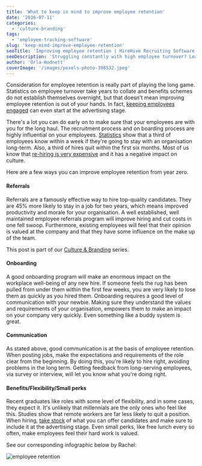 ```yaml
---
title: 'What to keep in mind to improve employee retention'
date: '2016-07-11'
categories:
  - 'culture-branding'
tags:
  - 'employee-tracking-software'
slug: 'keep-mind-improve-employee-retention'
seoTitle: 'Improving employee retention | HireHive Recruiting Software'
seoDescription: 'Struggling constantly with high employee turnover? Learn how to improve employee retention for the long term with our 4 great tips!'
author: 'Orla-Hodnett'
coverImage: '/images/pexels-photo-398532.jpeg'
---
```


Consideration for employee retention is really part of playing the long game. Statistics on employee turnover take years to collate and benefits schemes do not establish themselves overnight, but that doesn't mean improving employee retention is out of your hands. In fact, [keeping employees engaged](http://www.socialtalent.co/blog/the-7-key-elements-of-a-winning-employee-retention-strategy-infographic) can even start at the advertising stage.

There's a lot you can do early on to make sure that your employees are with you for the long haul. The recruitment process and on boarding process are highly influential on your employees. [Statistics](http://www.eremedia.com/tlnt/9-employee-retention-statistics-that-will-make-you-sit-up-and-pay-attention/) show that a third of employees know within a week if they're going to stay with an organisation long-term. Also, a third of hires quit within the first six months. Most of us know that [re-hiring is very expensive](https://www.linkedin.com/pulse/20130816200159-131079-employee-retention-now-a-big-issue-why-the-tide-has-turned) and it has a negative impact on culture.

Here are a few ways you can improve employee retention from year zero.

#### **Referrals**

Referrals are a famously effective way to hire top-quality candidates. They are 45% more likely to stay in a job for two years, which means improved productivity and morale for your organisation. A well established, well maintained employee referrals program will improve hiring and cut costs in one fell swoop. Furthermore, existing employees will feel that their opinion is valued at the company and that they have some influence on the make up of the team.

This post is part of our [Culture & Branding](http://hirehive.io/category/culture-branding/) series.

#### **Onboarding**

A good onboarding program will make an enormous impact on the workplace well-being of any new hire. If someone feels the rug has been pulled from under them within the first few weeks, you are very likely to lose them as quickly as you hired them. Onboarding requires a good level of communication with your newbie. Making sure they understand the values and requirements of your organisation, empowers them to make an impact on your company very quickly. Even something like a buddy system is great.

#### **Communication**

As stated above, good communication is at the basis of employee retention. When posting jobs, make the expectations and requirements of the role clear from the beginning. By doing this, you're likely to hire right, avoiding problems in the long term. Getting feedback from long-serving employees, via survey or interview, will let you know what you're doing right.

#### **Benefits/Flexibility/Small perks**

Recent graduates like roles with some level of flexibility, and in some cases, they expect it. It's unlikely that millennials are the only ones who feel like this. Studies show that remote workers are far less likely to quit a position. When hiring, [take stock](http://www.forbes.com/sites/billconerly/2013/12/11/quits-are-up-7-employee-retention-strategies-your-company-must-have/#125738b24161) of what you can offer candidates and make sure to include it at the advertising stage. Even small perks, like free lunch every so often, make employees feel their hard work is valued.

See our corresponding infographic below by Rachel:

![employee retention](/images/4-ways-to-improve-employee-retention-800x2000.png)
